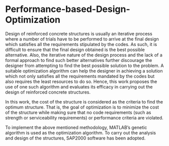 # Performance-based-Design-Optimization
Design of reinforced concrete structures is usually an iterative process where a number of trials have to be performed to arrive at the final design which satisfies all the requirements stipulated by the codes. As such, it is difficult to ensure that the final design obtained is the best possible alternative. Also, the iterative nature of the design process and the lack of a formal approach to find such better alternatives further discourage the designer from attempting to find the best possible solution to the problem. A suitable optimization algorithm can help the designer in achieving a solution which not only satisfies all the requirements mandated by the codes but also requires the least resources to do so. Hence, this work proposes the use of one such algorithm and evaluates its efficacy in carrying out the design of reinforced concrete structures.

In this work, the cost of the structure is considered as the criteria to find the optimum structure. That is, the goal of optimization is to minimize the cost of the structure while making sure that no code requirements (such as strength or serviceability requirements) or performance criteria are violated.

To implement the above mentioned methodology, MATLAB’s genetic algorithm is used as the optimization algorithm. To carry out the analysis and design of the structures, SAP2000 software has been adopted. 
